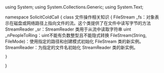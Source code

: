 ﻿using System;
using System.Collections.Generic;
using System.Text;

namespace SolicitColdCall
{
    class 文件操作相关知识
    {
    FileStream _fs：对象表示在磁盘或网络路径上指向文件的流。这个类提供了在文件中读写字节的方法
    StreamReader _sr：StreamReader 类用于从流中读取字符串
    uint _nPeopleToRing：uint不能有负数整型且不能隐式转换
    FileStream(String, FileMode)：使用指定的路径和创建模式初始化 FileStream 类的新实例。
    StreamReader：为指定的文件名初始化 StreamReader 类的新实例。

    }
}
